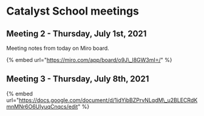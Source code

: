 # Catalyst School meetings

## Meeting 2 - Thursday, July 1st, 2021

Meeting notes from today on Miro board.

{% embed url="https://miro.com/app/board/o9J\_l8GW3mI=/" %}



## Meeting 3 - Thursday, July 8th, 2021

{% embed url="https://docs.google.com/document/d/1idYibBZPrvNLqdM\_u2BLECRdKmnMNr6O6UIyuqCnqcs/edit" %}



